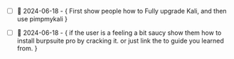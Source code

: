 - [ ] 📅 2024-06-18 - { First show people how to Fully upgrade Kali, and then use pimpmykali }
- [ ] 📅 2024-06-18  - { if the user is a feeling a bit saucy show them how to install burpsuite pro by cracking it. or just link the to guide you learned from.  }

